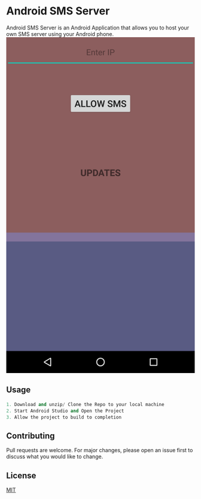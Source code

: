 # Android SMS Server

Android SMS Server is an Android Application that allows you to host your own SMS server using your Android phone.
![Android SMS Server](https://github.com/YveOms/AndroidSMSServer/blob/main/device-2020-11-07-152450.png?raw=true)

## Usage

```python
1. Download and unzip/ Clone the Repo to your local machine
2. Start Android Studio and Open the Project
3. Allow the project to build to completion
```

## Contributing
Pull requests are welcome. For major changes, please open an issue first to discuss what you would like to change.

## License
[MIT](https://choosealicense.com/licenses/mit/)
